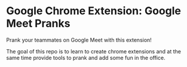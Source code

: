 # Google Chrome Extension: Google Meet Pranks

Prank your teammates on Google Meet with this extension!

The goal of this repo is to learn to create chrome extensions and at the same time provide tools
to prank and add some fun in the office.
